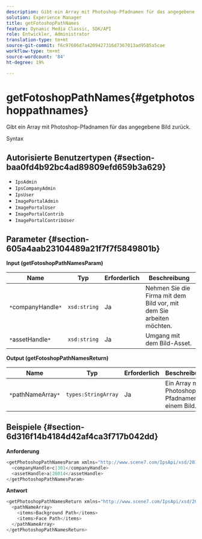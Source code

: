 ```yaml
---
description: Gibt ein Array mit Photoshop-Pfadnamen für das angegebene Bild zurück.
solution: Experience Manager
title: getFotoshopPathNames
feature: Dynamic Media Classic, SDK/API
role: Entwickler, Administrator
translation-type: tm+mt
source-git-commit: f6c97606d7a4209427316d7367013ad9585a5cae
workflow-type: tm+mt
source-wordcount: '84'
ht-degree: 19%

---
```



# getFotoshopPathNames{#getphotoshoppathnames}

Gibt ein Array mit Photoshop-Pfadnamen für das angegebene Bild zurück.

Syntax

## Autorisierte Benutzertypen {#section-baa0fd4b92bc4ad89809efd659b3a629}

* `IpsAdmin`
* `IpsCompanyAdmin`
* `IpsUser`
* `ImagePortalAdmin`
* `ImagePortalUser`
* `ImagePortalContrib`
* `ImagePortalContribUser`

## Parameter {#section-605a4aab23104489a21f7f7f5849801b}

**Input (getFotoshopPathNamesParam)**

| Name | Typ | Erforderlich | Beschreibung |
|---|---|---|---|
| `*`companyHandle`*` | `xsd:string` | Ja | Nehmen Sie die Firma mit dem Bild vor, mit dem Sie arbeiten möchten. |
| `*`assetHandle`*` | `xsd:string` | Ja | Umgang mit dem Bild-Asset. |

**Output (getFotoshopPathNamesReturn)**

| Name | Typ | Erforderlich | Beschreibung |
|---|---|---|---|
| `*`pathNameArray`*` | `types:StringArray` | Ja | Ein Array mit Photoshop-Pfadnamen in einem Bild. |

## Beispiele {#section-6d316f14b4184d42af4ca3f717b042dd}

**Anforderung**

```java
<getPhotoshopPathNamesParam xmlns="http://www.scene7.com/IpsApi/xsd/2012-07-31">
  <companyHandle>c|301</companyHandle>
  <assetHandle>a|26014</assetHandle>
</getPhotoshopPathNamesParam>
```

**Antwort**

```java
<getPhotoshopPathNamesReturn xmlns="http://www.scene7.com/IpsApi/xsd/2012-07-31">
  <pathNameArray>
    <items>Background Path</items>
    <items>Face Path</items>
  </pathNameArray>
</getPhotoshopPathNamesReturn>
```

